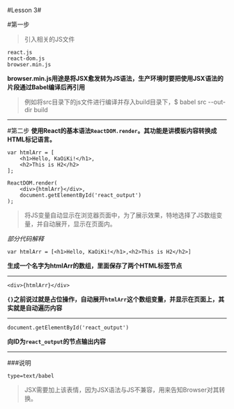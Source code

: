 #Lesson 3#

#第一步
>引入相关的JS文件

```
react.js
react-dom.js  
browser.min.js
```

**browser.min.js用途是将JSX愈发转为JS语法，生产环境时要把使用JSX语法的片段通过Babel编译后再引用**

>例如将src目录下的js文件进行编译并存入build目录下，$ babel src --out-dir build

***

#第二步
**使用React的基本语法`ReactDOM.render`。其功能是讲模板内容转换成HTML标记语言。**

```
var htmlArr = [
	<h1>Hello, KaOiKi!</h1>,
	<h2>This is H2</h2>
];

ReactDOM.render(
	<div>{htmlArr}</div>,
	document.getElementById('react_output')
);

```
>将JS变量自动显示在浏览器页面中，为了展示效果，特地选择了JS数组变量，并自动展开，显示在页面内。

*部分代码解释*

`var htmlArr = [<h1>Hello, KaOiKi!</h1>,<h2>This is H2</h2>]`

**生成一个名字为htmlArr的数组，里面保存了两个HTML标签节点**

***

`<div>{htmlArr}</div>`

**`{}`之前说过就是占位操作，自动展开`htmlArr`这个数组变量，并显示在页面上，其实就是自动遍历内容**

***

`document.getElementById('react_output')`

**向ID为`react_output`的节点输出内容**

***


###说明

`
type=text/babel
`

>JSX需要加上该表情，因为JSX语法与JS不兼容，用来告知Browser对其转换。


